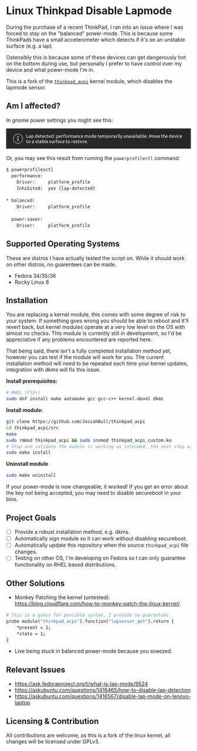 # Linux Thinkpad Disable Lapmode

During the purchase of a recent ThinkPad, I ran into an issue where I was forced to stay on the "balanced" power-mode. This is because some ThinkPads have a small accelerometer which detects if it's on an unstable surface (e.g. a lap).

Ostensibly this is because some of these devices can get dangerously hot on the bottom during use, but personally I prefer to have control over my device and what power-mode I'm in.

This is a fork of the [`thinkpad_acpi`](https://github.com/torvalds/linux/blob/master/drivers/platform/x86/thinkpad_acpi.c) kernel module, which disables the lapmode sensor.

## Am I affected?
In gnome power settings you might see this:

<img src="./example-img.png" alt="screenshot of an output demonstrating lapmode enabled"/>

Or, you may see this result from running the `powerprofilectl` command:
```bash
$ powerprofilesctl
  performance:
    Driver:     platform_profile
    Inhibited:  yes (lap-detected)

* balanced:
    Driver:     platform_profile

  power-saver:
    Driver:     platform_profile

```

## Supported Operating Systems
These are distros I have actually tested the script on. While it should work on other distros, no guarentees can be made.
- Fedora 34/35/36
- Rocky Linux 8

## Installation

You are replacing a kernel module, this comes with some degree of risk to your system. If something goes wrong you should be able to reboot and it'll revert back, but kernel modules operate at a very low level on the OS with almost no checks. This module is currently still in development, so I'd be appreciative if any problems encountered are reported here.

That being said, there isn't a fully completed installation method yet, however you can test if the module will work for you. The current installation method will need to be repeated each time your kernel updates, integration with dkms will fix this issue.

**Install prerequisites:**
```bash
# RHEL (F32+)
sudo dnf install make automake gcc gcc-c++ kernel-devel dkms
```

**Install module:**
```bash
git clone https://github.com/JosiahBull/thinkpad_acpi
cd thinkpad_acpi/src
make
sudo rmmod thinkpad_acpi && sudo insmod thinkpad_acpi_custom.ko
# Stop and validate the module is working as intended, the next step will load it at BOOT, which could brick your system (note that if this does occur, you can blacklist `thinkpad_acpi_custom` in your kernel boot options to restore functionality to the system).
sudo make install
```

**Uninstall module**
```bash
sudo make uninstall
```

If your power-mode is now changeable, it worked! If you get an error about the key not being accepted, you may need to disable secureboot in your bios.

## Project Goals
- [ ] Provide a robust installation method, e.g. dkms.
- [ ] Automatically sign module so it can work without disabling secureboot.
- [ ] Automatically update this repository when the source `thinkpad_acpi` file changes.
- [ ] Testing on other OS, I'm developing on Fedora so I can only guarantee functionality on RHEL based distributions.

## Other Solutions

- Monkey Patching the kernel (untested): https://blog.cloudflare.com/how-to-monkey-patch-the-linux-kernel/
```bash
# This is a guess for possible syntax, I provide no guarantees.
probe module("thinkpad_acpi").function("lapsensor_get").return {
    *present = 1;
    *state = 1;
}
```
- Live being stuck in balanced power-mode because you sneezed.

## Relevant Issues

- https://ask.fedoraproject.org/t/what-is-lap-mode/9524
- https://askubuntu.com/questions/1416465/how-to-disable-lap-detection
- https://askubuntu.com/questions/1416567/disable-lap-mode-on-lenovo-laptop

## Licensing & Contribution

All contributions are welcome, as this is a fork of the linux kernel, all changes will be licensed under GPLv3.